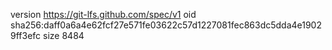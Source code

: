 version https://git-lfs.github.com/spec/v1
oid sha256:daff0a6a4e62fcf27e571fe03622c57d1227081fec863dc5dda4e19029ff3efc
size 8484

